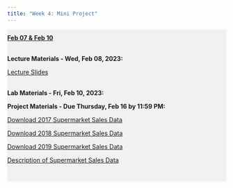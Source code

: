 ```yaml
---
title: "Week 4: Mini Project"
---
```


<div style="background-color:rgba(0, 0, 0, 0.0470588); text-align:left; vertical-align: middle; padding:10px 0;">
<b><u>Feb 07 & Feb 10</u></b> <br> <br>

<b>Lecture Materials - Wed, Feb 08, 2023:</b> <br>


<a  href="/materials/unit_00/week_04/lecture_00_week_04.html" target="_blank">Lecture Slides</a> <br> <br>


<b>Lab Materials - Fri, Feb 10, 2023:</b> <br>

<!--- <a  href="/materials/unit_00/week_04/lab_00_week_04.html" target="_blank">Week 4 Lab Notes</a> <br> <br> -->


<b>Project Materials - Due Thursday, Feb 16 by 11:59 PM:</b> <br>

<!--- <a  href="/materials/unit_00/week_04/ps4.html" target="_blank">Problem Set 4 Instructions</a> <br> -->

<a  href="/materials/unit_00/inputs/supermarket_sales_2017.csv" download>Download 2017 Supermarket Sales Data</a> <br>

<a  href="/materials/unit_00/inputs/supermarket_sales_2018.csv" download>Download 2018 Supermarket Sales Data</a> <br>

<a  href="/materials/unit_00/inputs/supermarket_sales_2019.csv" download>Download 2019 Supermarket Sales Data</a> <br>

<a  href="/materials/unit_00/inputs/supermarketdata_describe.html" target="_blank">Description of Supermarket Sales Data</a> <br> <br>

<!---
<b>Additional Resources:</b> <br>

<a  href="https://32net.id/bukaheula/share/SYCWaE5oc1kTqt9D6VLB0wqSno3PFMgUBWRAWeh9.pdf" target="_blank"><i>Better Data Visualizations</i> by Jonathan Schwabish - Free PDF </a> <br>


<a  href="https://policyviz.com/resources/" target="_blank">Jonathan Schwabish - Data Vis Resources </a> <br>

-->
</div>

